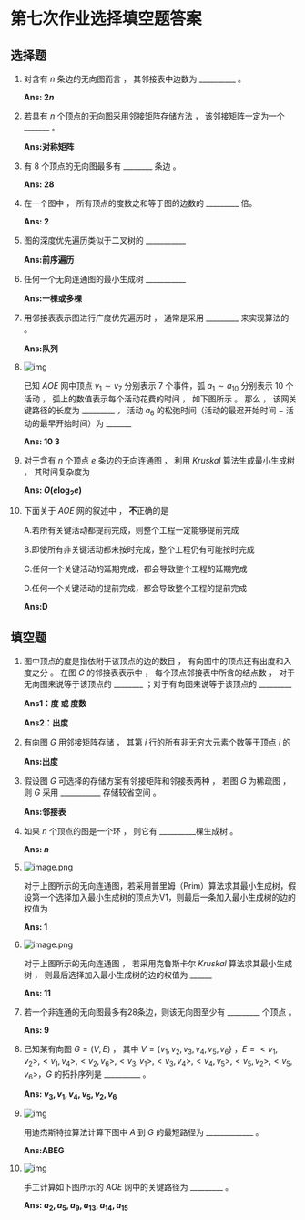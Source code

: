 # 第七次作业选择填空题答案



## 选择题

1. 对含有 $n$ 条边的无向图而言 ， 其邻接表中边数为 \_\_\_\_\_\_\_\_\_\_ 。

   **Ans: $2n$**

   

2. 若具有 $n$ 个顶点的无向图采用邻接矩阵存储方法 ， 该邻接矩阵一定为一个 \_\_\_\_\_\_\_ 。

   **Ans:对称矩阵**

   

3. 有 $8$ 个顶点的无向图最多有 \_\_\_\_\_\_\_\_ 条边 。

   **Ans: $28$**

   

4. 在一个图中 ， 所有顶点的度数之和等于图的边数的 \_\_\_\_\_\_\_\_\_ 倍。

   **Ans: $2$**

   

5. 图的深度优先遍历类似于二叉树的 \_\_\_\_\_\_\_\_\_\_\_

   **Ans:前序遍历**

   

6. 任何一个无向连通图的最小生成树 \_\_\_\_\_\_\_\_\_\_\_

   **Ans:一棵或多棵**

   

7. 用邻接表表示图进行广度优先遍历时 ， 通常是采用 \_\_\_\_\_\_\_\_\_ 来实现算法的 。

   **Ans:队列**

   
   
8. ![img](http://judge.buaa.edu.cn/userfiles/image/AOE5925.PNG)

   已知 $AOE$ 网中顶点 $v_1\sim v_7$ 分别表示 $7$ 个事件，弧 $a_1\sim a_{10}$ 分别表示 $10$ 个活动 ， 弧上的数值表示每个活动花费的时间 ， 如下图所示 。 那么 ， 该网关键路径的长度为 \_\_\_\_\_\_\_\_\_ ， 活动 $a_6$ 的松弛时间（活动的最迟开始时间 $-$ 活动的最早开始时间）为 \_\_\_\_\_\_\_ 

   **Ans: $10$ $3$**

   

9. 对于含有 $n$ 个顶点 $e$ 条边的无向连通图 ， 利用 $Kruskal$ 算法生成最小生成树 ， 其时间复杂度为

   **Ans: $O(e\log_2e)$**

   

10. 下面关于 $AOE$ 网的叙述中 ， **不**正确的是

    A.若所有关键活动都提前完成，则整个工程一定能够提前完成

    B.即使所有非关键活动都未按时完成，整个工程仍有可能按时完成

    C.任何一个关键活动的延期完成，都会导致整个工程的延期完成

    D.任何一个关键活动的提前完成，都会导致整个工程的提前完成

    **Ans:D**



## 填空题

1. 图中顶点的度是指依附于该顶点的边的数目 ， 有向图中的顶点还有出度和入度之分 。 在图 $G$ 的邻接表表示中 ， 每个顶点邻接表中所含的结点数 ， 对于无向图来说等于该顶点的 \_\_\_\_\_\_\_\_ ；对于有向图来说等于该顶点的 \_\_\_\_\_\_\_\_\_

   **Ans1：度 或 度数**

   **Ans2：出度**

   

2. 有向图 $G$ 用邻接矩阵存储 ， 其第 $i$ 行的所有非无穷大元素个数等于顶点 $i$ 的

   **Ans:出度**

   

3. 假设图 $G$ 可选择的存储方案有邻接矩阵和邻接表两种 ， 若图 $G$ 为稀疏图 ， 则 $G$ 采用 \_\_\_\_\_\_\_\_\_\_\_ 存储较省空间 。

   **Ans:邻接表**

   

4. 如果 $n$ 个顶点的图是一个环 ， 则它有  \_\_\_\_\_\_\_\_\_\_棵生成树 。

   **Ans: $n$**

   

5. ![image.png](http://judge.buaa.edu.cn/userfiles/image/2020/1589598427779009051.png)

   对于上图所示的无向连通图，若采用普里姆（Prim）算法求其最小生成树，假设第一个选择加入最小生成树的顶点为V1，则最后一条加入最小生成树的边的权值为

   **Ans: $1$**

   

6. ![image.png](http://judge.buaa.edu.cn/userfiles/image/2020/1589598427779009051.png)

   对于上图所示的无向连通图 ， 若采用克鲁斯卡尔 $Kruskal$ 算法求其最小生成树 ， 则最后选择加入最小生成树的边的权值为  \_\_\_\_\_\_

   **Ans: $11$**

   

7. 若一个非连通的无向图最多有28条边，则该无向图至少有 \_\_\_\_\_\_\_\_\_ 个顶点 。

   **Ans: $9$**

   

8. 已知某有向图 $G=(V,E)$ ， 其中 $V=\{v_1,v_2,v_3,v_4,v_5,v_6\}$ ，$E={<v_1,v_2>,<v_1,v_4>,<v_2,v_6>,<v_3,v_1>,<v_3,v_4>,<v_4,v_5>,<v_5,v_2>,<v_5,v_6>}$，$G$ 的拓扑序列是 \_\_\_\_\_\_\_\_\_\_ 。

   **Ans: $v_3,v_1,v_4,v_5,v_2,v_6$**

   

9. ![img](http://judge.buaa.edu.cn/userfiles/image/shortest5925.png)

   用迪杰斯特拉算法计算下图中 $A$ 到 $G$ 的最短路径为 \_\_\_\_\_\_\_\_\_\_\_\_\_ 。 

   **Ans:ABEG**

   

10. ![img](http://judge.buaa.edu.cn/userfiles/image/AOE25925.png)

    手工计算如下图所示的 $AOE$ 网中的关键路径为 \_\_\_\_\_\_\_\_\_ 。

    **Ans: $a_2,a_5,a_9,a_{13},a_{14},a_{15}$**

